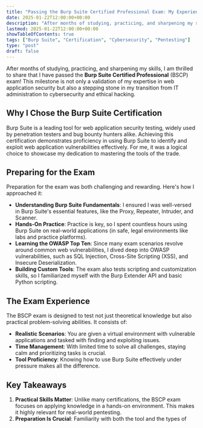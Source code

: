 ```yaml
---
title: "Passing the Burp Suite Certified Professional Exam: My Experience"
date: 2025-01-22T12:00:00+00:00
description: "After months of studying, practicing, and sharpening my skills, I am thrilled to share that I have passed the Burp Suite Certified Professional exam."
lastmod: 2025-01-22T12:00:00+00:00
showTableOfContents: true
tags: ["Burp Suite", "Certification", "Cybersecurity", "Pentesting"]
type: "post"
draft: false
---
```


After months of studying, practicing, and sharpening my skills, I am thrilled to share that I have passed the **Burp Suite Certified Professional** (BSCP) exam! This milestone is not only a validation of my expertise in web application security but also a stepping stone in my transition from IT administration to cybersecurity and ethical hacking.

## Why I Chose the Burp Suite Certification

Burp Suite is a leading tool for web application security testing, widely used by penetration testers and bug bounty hunters alike. Achieving this certification demonstrates proficiency in using Burp Suite to identify and exploit web application vulnerabilities effectively. For me, it was a logical choice to showcase my dedication to mastering the tools of the trade.

## Preparing for the Exam

Preparation for the exam was both challenging and rewarding. Here's how I approached it:

- **Understanding Burp Suite Fundamentals**: I ensured I was well-versed in Burp Suite's essential features, like the Proxy, Repeater, Intruder, and Scanner.  
- **Hands-On Practice**: Practice is key, so I spent countless hours using Burp Suite on real-world applications (in safe, legal environments like labs and practice platforms).  
- **Learning the OWASP Top Ten**: Since many exam scenarios revolve around common web vulnerabilities, I dived deep into OWASP vulnerabilities, such as SQL Injection, Cross-Site Scripting (XSS), and Insecure Deserialization.  
- **Building Custom Tools**: The exam also tests scripting and customization skills, so I familiarized myself with the Burp Extender API and basic Python scripting.

## The Exam Experience

The BSCP exam is designed to test not just theoretical knowledge but also practical problem-solving abilities. It consists of:

- **Realistic Scenarios**: You are given a virtual environment with vulnerable applications and tasked with finding and exploiting issues.  
- **Time Management**: With limited time to solve all challenges, staying calm and prioritizing tasks is crucial.  
- **Tool Proficiency**: Knowing how to use Burp Suite effectively under pressure makes all the difference.

## Key Takeaways

1. **Practical Skills Matter**: Unlike many certifications, the BSCP exam focuses on applying knowledge in a hands-on environment. This makes it highly relevant for real-world pentesting.  
2. **Preparation Is Crucial**: Familiarity with both the tool and the types of 
